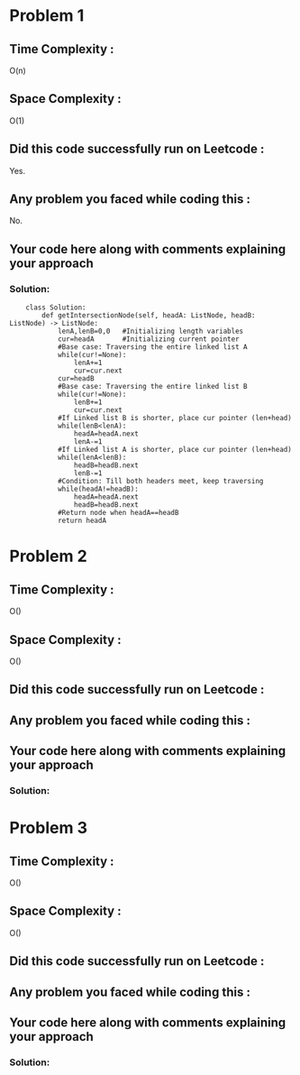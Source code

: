 # Problem 1
## Time Complexity :
O(n)

## Space Complexity :
O(1)

## Did this code successfully run on Leetcode :
Yes.

## Any problem you faced while coding this :
No. 

## Your code here along with comments explaining your approach
### Solution:
        class Solution:
            def getIntersectionNode(self, headA: ListNode, headB: ListNode) -> ListNode:
                lenA,lenB=0,0   #Initializing length variables
                cur=headA       #Initializing current pointer
                #Base case: Traversing the entire linked list A
                while(cur!=None):
                    lenA+=1
                    cur=cur.next
                cur=headB
                #Base case: Traversing the entire linked list B
                while(cur!=None):
                    lenB+=1
                    cur=cur.next
                #If Linked list B is shorter, place cur pointer (len+head)
                while(lenB<lenA):
                    headA=headA.next
                    lenA-=1
                #If Linked list A is shorter, place cur pointer (len+head)
                while(lenA<lenB):
                    headB=headB.next
                    lenB-=1
                #Condition: Till both headers meet, keep traversing
                while(headA!=headB):
                    headA=headA.next
                    headB=headB.next
                #Return node when headA==headB   
                return headA
 
 # Problem 2
## Time Complexity :
O()

## Space Complexity :
O()

## Did this code successfully run on Leetcode :


## Any problem you faced while coding this :


## Your code here along with comments explaining your approach
### Solution:


 # Problem 3
## Time Complexity :
O()

## Space Complexity :
O()

## Did this code successfully run on Leetcode :


## Any problem you faced while coding this :


## Your code here along with comments explaining your approach
### Solution:
